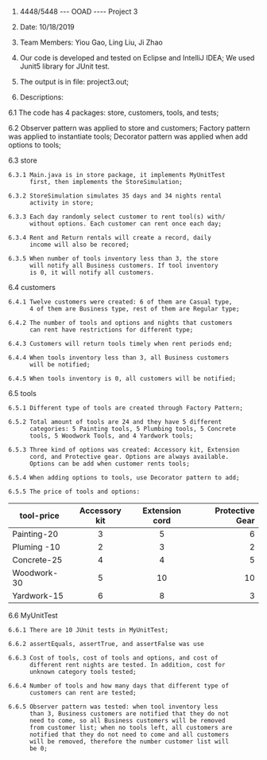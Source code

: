 1. 4448/5448 --- OOAD ---- Project 3

2. Date: 10/18/2019

3. Team Members: Yiou Gao, Ling Liu, Ji Zhao

4. Our code is developed and tested on Eclipse and IntelliJ IDEA;
   We used Junit5 library for JUnit test.

5. The output is in file: project3.out;

6. Descriptions:

6.1 The code has 4 packages: store, customers, tools, and tests;

6.2 Observer pattern was applied to store and customers;
	Factory pattern was applied to instantiate tools;
	Decorator pattern was applied when add options to tools;



6.3  store 

	6.3.1 Main.java is in store package, it implements MyUnitTest
		  first, then implements the StoreSimulation;

	6.3.2 StoreSimulation simulates 35 days and 34 nights rental 
		  activity in store;

	6.3.3 Each day randomly select customer to rent tool(s) with/
		  without options. Each customer can rent once each day;

	6.3.4 Rent and Return rentals will create a record, daily 
		  income will also be recored;

	6.3.5 When number of tools inventory less than 3, the store
		  will notify all Business customers. If tool inventory
		  is 0, it will notify all customers.

		  

6.4  customers 

	6.4.1 Twelve customers were created: 6 of them are Casual type,
		  4 of them are Business type, rest of them are Regular type;

	6.4.2 The number of tools and options and nights that customers
		  can rent have restrictions for different type;

	6.4.3 Customers will return tools timely when rent periods end;

	6.4.4 When tools inventory less than 3, all Business customers
		  will be notified;

	6.4.5 When tools inventory is 0, all customers will be notified;



6.5  tools 

	6.5.1 Different type of tools are created through Factory Pattern;

	6.5.2 Total amount of tools are 24 and they have 5 different 
		  categories: 5 Painting tools, 5 Plumbing tools, 5 Concrete 
		  tools, 5 Woodwork Tools, and 4 Yardwork tools;

	6.5.3 Three kind of options was created: Accessory kit, Extension
		  cord, and Protective gear. Options are always available. 
		  Options can be add when customer rents tools;

	6.5.4 When adding options to tools, use Decorator pattern to add;

	6.5.5 The price of tools and options:
	

| tool-price    | Accessory kit | Extension cord | Protective Gear  |
| ------------- |:-------------:|:-------------: | ----------------:| 
| Painting-20   | 3             | 5              | 6                |
| Pluming -10   | 2             | 3              | 2                |
| Concrete-25   | 4             | 4              | 5                |
| Woodwork-30   | 5             | 10             | 10               |
| Yardwork-15   | 6             | 8              | 3                |




6.6  MyUnitTest 
	
	6.6.1 There are 10 JUnit tests in MyUnitTest;

	6.6.2 assertEquals, assertTrue, and assertFalse was use

	6.6.3 Cost of tools, cost of tools and options, and cost of 
		  different rent nights are tested. In addition, cost for
		  unknown category tools tested;
	
	6.6.4 Number of tools and how many days that different type of 
		  customers can rent are tested;

	6.6.5 Observer pattern was tested: when tool inventory less 
		  than 3, Business customers are notified that they do not
		  need to come, so all Business customers will be removed
		  from customer list; when no tools left, all customers are
		  notified that they do not need to come and all customers
		  will be removed, therefore the number customer list will
		  be 0;











